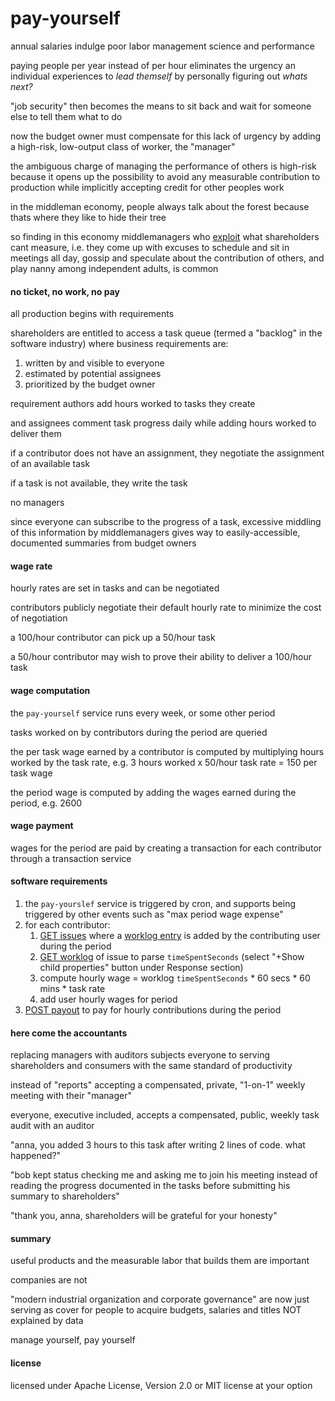 # pay-yourself
annual salaries indulge poor labor management science and performance

paying people per year instead of per hour eliminates the urgency an individual experiences to *lead themself* by personally figuring out *whats next?*

"job security" then becomes the means to sit back and wait for someone else to tell them what to do

now the budget owner must compensate for this lack of urgency by adding a high-risk, low-output class of worker, the "manager"

the ambiguous charge of managing the performance of others is high-risk because it opens up the possibility to avoid any measurable contribution to production while implicitly accepting credit for other peoples work

in the middleman economy, people always talk about the forest because thats where they like to hide their tree

so finding in this economy middlemanagers who [exploit](https://en.wikipedia.org/wiki/Man-in-the-middle_attack) what shareholders cant measure, i.e. they come up with excuses to schedule and sit in meetings all day, gossip and speculate about the contribution of others, and play nanny among independent adults, is common

#### no ticket, no work, no pay
all production begins with requirements

shareholders are entitled to access a task queue (termed a "backlog" in the software industry) where business requirements are:
1. written by and visible to everyone
1. estimated by potential assignees
1. prioritized by the budget owner

requirement authors add hours worked to tasks they create

and assignees comment task progress daily while adding hours worked to deliver them

if a contributor does not have an assignment, they negotiate the assignment of an available task

if a task is not available, they write the task

no managers

since everyone can subscribe to the progress of a task, excessive middling of this information by middlemanagers gives way to easily-accessible, documented summaries from budget owners

#### wage rate
hourly rates are set in tasks and can be negotiated

contributors publicly negotiate their default hourly rate to minimize the cost of negotiation

a 100/hour contributor can pick up a 50/hour task

a 50/hour contributor may wish to prove their ability to deliver a 100/hour task

#### wage computation
the `pay-yourself` service runs every week, or some other period

tasks worked on by contributors during the period are queried

the per task wage earned by a contributor is computed by multiplying hours worked by the task rate, e.g. 3 hours worked x 50/hour task rate = 150 per task wage

the period wage is computed by adding the wages earned during the period, e.g. 2600

#### wage payment
wages for the period are paid by creating a transaction for each contributor through a transaction service

#### software requirements
1. the `pay-yourslef` service is triggered by cron, and supports being triggered by other events such as "max period wage expense"
1. for each contributor:
    1. [GET issues](https://developer.atlassian.com/cloud/jira/platform/rest/v3/api-group-issue-search/#api-rest-api-3-search-get) where a [worklog entry](https://confluence.atlassian.com/servicemanagementserver/logging-work-on-issues-939937223.html#Loggingworkonissues-Loggingworkonanissue) is added by the contributing user during the period
    1. [GET worklog](https://developer.atlassian.com/cloud/jira/platform/rest/v3/api-group-issue-worklogs/#api-rest-api-3-issue-issueidorkey-worklog-id-get) of issue to parse `timeSpentSeconds` (select "+Show child properties" button under Response section)
    1. compute hourly wage = worklog `timeSpentSeconds` * 60 secs * 60 mins * task rate
    1. add user hourly wages for period
1. [POST payout](https://developer.paypal.com/docs/api/payments.payouts-batch/v1/) to pay for hourly contributions during the period

#### here come the accountants
replacing managers with auditors subjects everyone to serving shareholders and consumers with the same standard of productivity

instead of "reports" accepting a compensated, private, "1-on-1" weekly meeting with their "manager"

everyone, executive included, accepts a compensated, public, weekly task audit with an auditor

"anna, you added 3 hours to this task after writing 2 lines of code. what happened?"

"bob kept status checking me and asking me to join his meeting instead of reading the progress documented in the tasks before submitting his summary to shareholders"

"thank you, anna, shareholders will be grateful for your honesty"

#### summary
useful products and the measurable labor that builds them are important

companies are not

"modern industrial organization and corporate governance" are now just serving as cover for people to acquire budgets, salaries and titles NOT explained by data

manage yourself, pay yourself

#### license

licensed under Apache License, Version 2.0 or MIT license at your option